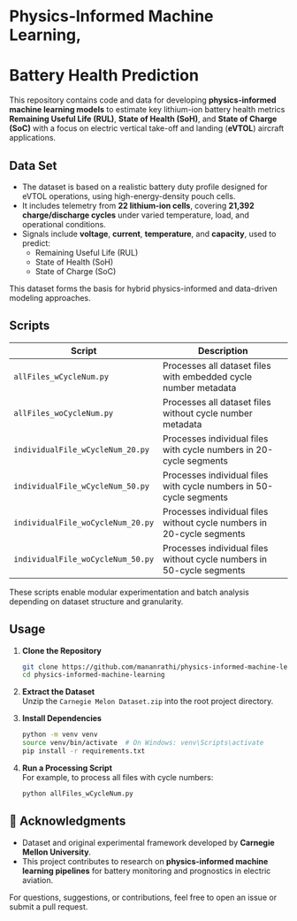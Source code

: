 # Physics-Informed Machine Learning, 
# Battery Health Prediction

This repository contains code and data for developing **physics-informed machine learning models** to estimate key lithium-ion battery health metrics **Remaining Useful Life (RUL)**, **State of Health (SoH)**, and **State of Charge (SoC)** with a focus on electric vertical take-off and landing (**eVTOL**) aircraft applications.

## Data Set

- The dataset is based on a realistic battery duty profile designed for eVTOL operations, using high-energy-density pouch cells.
- It includes telemetry from **22 lithium-ion cells**, covering **21,392 charge/discharge cycles** under varied temperature, load, and operational conditions.
- Signals include **voltage**, **current**, **temperature**, and **capacity**, used to predict:
  - Remaining Useful Life (RUL)
  - State of Health (SoH)
  - State of Charge (SoC)

This dataset forms the basis for hybrid physics-informed and data-driven modeling approaches.

## Scripts

| Script                          | Description                                                             |
|----------------------------------|-------------------------------------------------------------------------|
| `allFiles_wCycleNum.py`         | Processes all dataset files with embedded cycle number metadata         |
| `allFiles_woCycleNum.py`        | Processes all dataset files without cycle number metadata               |
| `individualFile_wCycleNum_20.py`| Processes individual files with cycle numbers in 20-cycle segments      |
| `individualFile_wCycleNum_50.py`| Processes individual files with cycle numbers in 50-cycle segments      |
| `individualFile_woCycleNum_20.py`| Processes individual files without cycle numbers in 20-cycle segments   |
| `individualFile_woCycleNum_50.py`| Processes individual files without cycle numbers in 50-cycle segments   |

These scripts enable modular experimentation and batch analysis depending on dataset structure and granularity.

## Usage

1. **Clone the Repository**
    ```bash
    git clone https://github.com/mananrathi/physics-informed-machine-learning.git
    cd physics-informed-machine-learning
    ```

2. **Extract the Dataset**  
   Unzip the `Carnegie Melon Dataset.zip` into the root project directory.

3. **Install Dependencies**
    ```bash
    python -m venv venv
    source venv/bin/activate  # On Windows: venv\Scripts\activate
    pip install -r requirements.txt
    ```

4. **Run a Processing Script**  
   For example, to process all files with cycle numbers:
    ```bash
    python allFiles_wCycleNum.py
    ```

## 🧾 Acknowledgments

- Dataset and original experimental framework developed by **Carnegie Mellon University**.
- This project contributes to research on **physics-informed machine learning pipelines** for battery monitoring and prognostics in electric aviation.

For questions, suggestions, or contributions, feel free to open an issue or submit a pull request.
